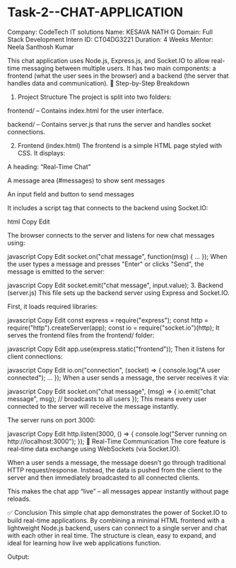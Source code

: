 # Task-2--CHAT-APPLICATION

Company: CodeTech IT solutions 
Name: KESAVA NATH G 
Domain: Full Stack Development 
Intern ID: CT04DG3221 
Duration: 4 Weeks 
Mentor: Neela Santhosh Kumar

This chat application uses Node.js, Express.js, and Socket.IO to allow real-time messaging between multiple users. It has two main components: a frontend (what the user sees in the browser) and a backend (the server that handles data and communication).
🔧 Step-by-Step Breakdown
1. Project Structure
The project is split into two folders:

frontend/ – Contains index.html for the user interface.

backend/ – Contains server.js that runs the server and handles socket connections.

2. Frontend (index.html)
The frontend is a simple HTML page styled with CSS. It displays:

A heading: “Real-Time Chat”

A message area (#messages) to show sent messages

An input field and button to send messages

It includes a script tag that connects to the backend using Socket.IO:

html
Copy
Edit
<script src="/socket.io/socket.io.js"></script>
The browser connects to the server and listens for new chat messages using:

javascript
Copy
Edit
socket.on("chat message", function(msg) { ... });
When the user types a message and presses "Enter" or clicks "Send", the message is emitted to the server:

javascript
Copy
Edit
socket.emit("chat message", input.value);
3. Backend (server.js)
This file sets up the backend server using Express and Socket.IO.

First, it loads required libraries:

javascript
Copy
Edit
const express = require("express");
const http = require("http").createServer(app);
const io = require("socket.io")(http);
It serves the frontend files from the frontend/ folder:

javascript
Copy
Edit
app.use(express.static("frontend"));
Then it listens for client connections:

javascript
Copy
Edit
io.on("connection", (socket) => {
    console.log("A user connected");
    ...
});
When a user sends a message, the server receives it via:

javascript
Copy
Edit
socket.on("chat message", (msg) => {
    io.emit("chat message", msg); // broadcasts to all users
});
This means every user connected to the server will receive the message instantly.

The server runs on port 3000:

javascript
Copy
Edit
http.listen(3000, () => {
    console.log("Server running on http://localhost:3000");
});
🔁 Real-Time Communication
The core feature is real-time data exchange using WebSockets (via Socket.IO).

When a user sends a message, the message doesn’t go through traditional HTTP request/response. Instead, the data is pushed from the client to the server and then immediately broadcasted to all connected clients.

This makes the chat app “live” – all messages appear instantly without page reloads.

✅ Conclusion
This simple chat app demonstrates the power of Socket.IO to build real-time applications. By combining a minimal HTML frontend with a lightweight Node.js backend, users can connect to a single server and chat with each other in real time. The structure is clean, easy to expand, and ideal for learning how live web applications function.

Output:

